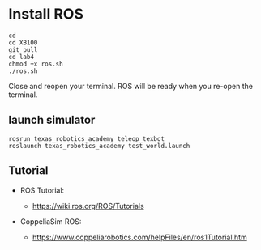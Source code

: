 # Install ROS
```
cd
cd XB100
git pull
cd lab4
chmod +x ros.sh
./ros.sh
```
Close and reopen your terminal. ROS will be ready when you re-open the terminal.

## launch simulator 
```
rosrun texas_robotics_academy teleop_texbot
roslaunch texas_robotics_academy test_world.launch 
```

## Tutorial 
* ROS Tutorial:
  * https://wiki.ros.org/ROS/Tutorials

* CoppeliaSim ROS:
  * https://www.coppeliarobotics.com/helpFiles/en/ros1Tutorial.htm


